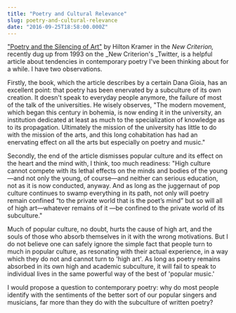 ```yaml
---
title: "Poetry and Cultural Relevance"
slug: poetry-and-cultural-relevance
date: "2016-09-25T18:58:00.000Z"
---
```


["Poetry and the Silencing of Art"](http://www.newcriterion.com/articles.cfm/Poetry---the-silencing-of-art-4691) by Hilton Kramer in the _New Criterion,_ recently dug up from 1993 on the \_New Criterion's \_Twitter, is a helpful article about tendencies in contemporary poetry I've been thinking about for a while. I have two observations.

Firstly, the book, which the article describes by a certain Dana Gioia, has an excellent point: that poetry has been enervated by a subculture of its own creation. It doesn't speak to everyday people anymore, the failure of most of the talk of the universities. He wisely observes, "The modern movement, which began this century in bohemia, is now ending it in the university, an institution dedicated at least as much to the specialization of knowledge as to its propagation. Ultimately the mission of the university has little to do with the mission of the arts, and this long cohabitation has had an enervating effect on all the arts but especially on poetry and music."

Secondly, the end of the article dismisses popular culture and its effect on the heart and the mind with, I think, too much readiness: "High culture cannot compete with its lethal effects on the minds and bodies of the young—and not only the young, of course—and neither can serious education, not as it is now conducted, anyway. And as long as the juggernaut of pop culture continues to swamp everything in its path, not only will poetry remain confined “to the private world that is the poet’s mind” but so will all of high art—whatever remains of it —be confined to the private world of its subculture."

Much of popular culture, no doubt, hurts the cause of high art, and the souls of those who absorb themselves in it with the wrong motivations. But I do not believe one can safely ignore the simple fact that people turn to much in popular culture, as resonating with their actual experience, in a way which they do not and cannot turn to 'high art'. As long as poetry remains absorbed in its own high and academic subculture, it will fail to speak to individual lives in the same powerful way of the best of 'popular music.'

I would propose a question to contemporary poetry: why do most people identify with the sentiments of the better sort of our popular singers and musicians, far more than they do with the subculture of written poetry?
